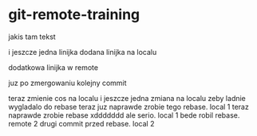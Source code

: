 # git-remote-training

jakis tam tekst

i jeszcze jedna linijka
dodana linijka na localu

dodatkowa linijka w remote

juz po zmergowaniu kolejny commit

teraz zmienie cos na localu
i jeszcze jedna zmiana na localu zeby ladnie wygladalo do rebase
teraz juz naprawde zrobie tego rebase. local 1
teraz naprawde zrobie rebase xddddddd ale serio. local 1
bede robil rebase. remote 2
drugi commit przed rebase. local 2
